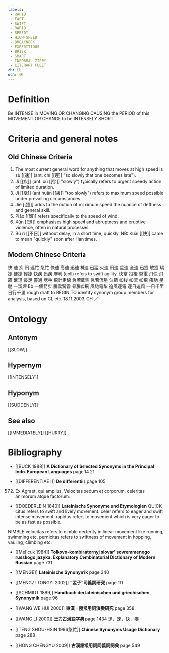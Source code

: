 ```yaml
---
labels: 
 - RAPID
 - FAST
 - SWIFT
 - RAPID
 - SPEEDY
 - HIGH-SPEED
 - BREAKNECK
 - EXPEDITIOUS
 - BRISK
 - SMART
 - INFORMAL ZIPPY
 - LITERARY FLEET
zh: 快
och: 速
---
```


# Definition
Be INTENSE in MOVING OR CHANGING CAUSING the PERIOD of this MOVEMENT OR CHANGE to be INTENSELY SHORT.
# Criteria and general notes
## Old Chinese Criteria
1. The most current general word for anything that moves at high speed is sù [[速]] (ant. chí [[遲]] "so slowly that one becomes late").
2. Jí [[疾]] (ant. xú [[徐]] "slowly") typically refers to urgent speedy action of limited duration.
3. Jí [[亟]] (ant huǎn [[緩]] "too slowly") refers to maximum speed possible under prevailing circumstances.
4. Jíé [[捷]] adds to the notion of maximum speed the nuance of deftness and general skill.
5. Piāo [[飄]] refers specifically to the speed of wind.
6. Xùn [[迅]] emphasises high speed and abruptness and eruptive violence, often in natural processes.
7. Bù rì [[不日]] without delay, in a short time, quickly.
NB: Kuài [[快]] came to mean "quickly" soon after Han times.
## Modern Chinese Criteria
快
速
疾
飛
連忙
急忙
快速
高速
迅速
神速
迅猛
火速
飛速
星速
全速
迅捷
敏捷
矯捷
便捷
輕捷
快疾
迅疾
麻利 (coll) refers to swift agility.
快當
投梭
掣電
飛快
飛躍
奮迅
長足
靈通
劈手
飛針走線
急若鷹隼
急若流星
似箭
如梭
如流
如飛
疾馳
星馳
一溜煙 Eb
一個箭步
騰雲駕霧
骨騰肉飛
風馳電掣
追風逐電
逐日追風
一日千里
日行千里
rough draft to BEGIN TO identify synonym group members for analysis, based on CL etc. 18.11.2003. CH ／
# Ontology

## Antonym
[[SLOW]]
## Hypernym
[[INTENSELY]]
## Hyponym
[[SUDDENLY]]
## See also
[[IMMEDIATELY]]
[[HURRY]]
# Bibliography
- [[BUCK 1988]]
**A Dictionary of Selected Synonyms in the Principal Indo-European Languages** page 14.21

- [[DIFFERENTIAE I]]
**De differentiis** page 105
572. Ex Agraet. qui amplius, Velocitas pedum et corporum, celeritas animorum atque factorum.
- [[DOEDERLEIN 1840]]
**Lateinische Synonyme und Etymologien** 
QUICK
citus refers to swift and lively movement.
celer refers to eager and swift intense movement.
rapidus refers to movement which is very eager to be as fast as possible.

NIMBLE
velocitas refers to nimble dexterity in linear movement like running, swimming etc.
pernicitas refers to swiftness of movement in hopping, vauling, climbing etc.
- [[Mel'cuk 1984]]
**Tolkovo-kombinatornyj slovar' sovremmenogo russkogo jazyka. Explanatory Combinatorial Dictionary of Modern Russian** page 731

- [[MENGE]]
**Lateinische Synonymik** page 340

- [[MENGZI TONGYI 2002]]
**“孟子”同義詞研究** page 111

- [[SCHMIDT 1889]]
**Handbuch der lateinischen und griechischen Synonymik** page 96

- [[WANG WEIHUI 2000]]
**東漢﹣隨常用詞演變研究** page 358

- [[WANG LI 2000]]
**王力古漢語字典** page 1434
迅，速，快，疾
- [[TENG SHOU-HSIN 1996急忙]]
**Chinese Synonyms Usage Dictionary** page 288

- [[HONG CHENGYU 2009]]
**古漢語常用詞同義詞詞典** page 549
